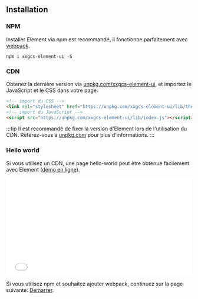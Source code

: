## Installation

### NPM

Installer Element via npm est recommandé, il fonctionne parfaitement avec [webpack](https://webpack.js.org/).

```shell
npm i xxgcs-element-ui -S
```

### CDN

Obtenez la dernière version via [unpkg.com/xxgcs-element-ui](https://unpkg.com/xxgcs-element-ui/), et importez le JavaScript et le CSS dans votre page.

```html
<!-- import du CSS -->
<link rel="stylesheet" href="https://unpkg.com/xxgcs-element-ui/lib/theme-chalk/index.css">
<!-- import du JavaScript -->
<script src="https://unpkg.com/xxgcs-element-ui/lib/index.js"></script>
```

:::tip
Il est recommandé de fixer la version d'Element lors de l'utilisation du CDN. Référez-vous à  [unpkg.com](https://unpkg.com) pour plus d'informations.
:::

### Hello world

Si vous utilisez un CDN, une page hello-world peut être obtenue facilement avec Element ([démo en ligne](https://codepen.io/ziyoung/pen/rRKYpd)).

<iframe height="265" style="width: 100%;" scrolling="no" title="Element demo" src="//codepen.io/ziyoung/embed/rRKYpd/?height=265&theme-id=light&default-tab=html" frameborder="no" allowtransparency="true" allowfullscreen="true">
  See the Pen <a href='https://codepen.io/ziyoung/pen/rRKYpd/'>Element demo</a> by hetech
  (<a href='https://codepen.io/ziyoung'>@ziyoung</a>) on <a href='https://codepen.io'>CodePen</a>.
</iframe>

Si vous utilisez npm et souhaitez ajouter webpack, continuez sur la page suivante: [Démarrer](/#/fr-FR/component/quickstart).

